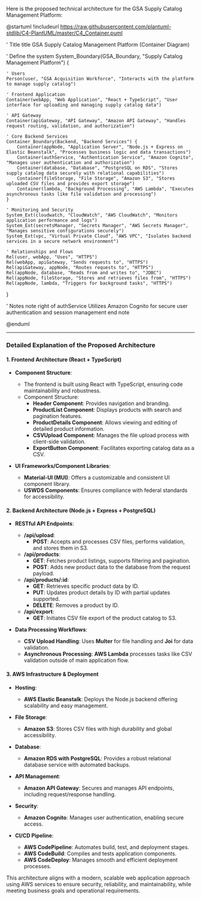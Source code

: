 Here is the proposed technical architecture for the GSA Supply Catalog Management Platform:

@startuml
!includeurl https://raw.githubusercontent.com/plantuml-stdlib/C4-PlantUML/master/C4_Container.puml

' Title
title GSA Supply Catalog Management Platform (Container Diagram)

' Define the system
System_Boundary(GSA_Boundary, "Supply Catalog Management Platform") {

    ' Users
    Person(user, "GSA Acquisition Workforce", "Interacts with the platform to manage supply catalog")

    ' Frontend Application
    Container(webApp, "Web Application", "React + TypeScript", "User interface for uploading and managing supply catalog data")

    ' API Gateway
    Container(apiGateway, "API Gateway", "Amazon API Gateway", "Handles request routing, validation, and authorization")

    ' Core Backend Services
    Container_Boundary(Backend, "Backend Services") {
        Container(appNode, "Application Server", "Node.js + Express on Elastic Beanstalk", "Processes business logic and data transactions")
        Container(authService, "Authentication Service", "Amazon Cognito", "Manages user authentication and authorization")
        Container(database, "Database", "PostgreSQL on RDS", "Stores supply catalog data securely with relational capabilities")
        Container(fileStorage, "File Storage", "Amazon S3", "Stores uploaded CSV files and provides export storage")
        Container(lambda, "Background Processing", "AWS Lambda", "Executes asynchronous tasks like file validation and processing")
    }

    ' Monitoring and Security
    System_Ext(cloudwatch, "CloudWatch", "AWS CloudWatch", "Monitors application performance and logs")
    System_Ext(secretsManager, "Secrets Manager", "AWS Secrets Manager", "Manages sensitive configurations securely")
    System_Ext(vpc, "Virtual Private Cloud", "AWS VPC", "Isolates backend services in a secure network environment")

    ' Relationships and Flows
    Rel(user, webApp, "Uses", "HTTPS")
    Rel(webApp, apiGateway, "Sends requests to", "HTTPS")
    Rel(apiGateway, appNode, "Routes requests to", "HTTPS")
    Rel(appNode, database, "Reads from and writes to", "JDBC")
    Rel(appNode, fileStorage, "Stores and retrieves files from", "HTTPS")
    Rel(appNode, lambda, "Triggers for background tasks", "HTTPS")
}

' Notes
note right of authService
Utilizes Amazon Cognito for
secure user authentication
and session management
end note

@enduml

---

### Detailed Explanation of the Proposed Architecture

#### 1. **Frontend Architecture (React + TypeScript)**

- **Component Structure**:
  - The frontend is built using React with TypeScript, ensuring code maintainability and robustness.
  - Component Structure:
    - **Header Component**: Provides navigation and branding.
    - **ProductList Component**: Displays products with search and pagination features.
    - **ProductDetails Component**: Allows viewing and editing of detailed product information.
    - **CSVUpload Component**: Manages the file upload process with client-side validation.
    - **ExportButton Component**: Facilitates exporting catalog data as a CSV.

- **UI Frameworks/Component Libraries**:
  - **Material-UI (MUI)**: Offers a customizable and consistent UI component library.
  - **USWDS Components**: Ensures compliance with federal standards for accessibility.

#### 2. **Backend Architecture (Node.js + Express + PostgreSQL)**

- **RESTful API Endpoints**:
  - **/api/upload**:
    - **POST**: Accepts and processes CSV files, performs validation, and stores them in S3.
  - **/api/products**:
    - **GET**: Fetches product listings, supports filtering and pagination.
    - **POST**: Adds new product data to the database from the request payload.
  - **/api/products/:id**:
    - **GET**: Retrieves specific product data by ID.
    - **PUT**: Updates product details by ID with partial updates supported.
    - **DELETE**: Removes a product by ID.
  - **/api/export**:
    - **GET**: Initiates CSV file export of the product catalog to S3.

- **Data Processing Workflows**:
  - **CSV Upload Handling**: Uses **Multer** for file handling and **Joi** for data validation.
  - **Asynchronous Processing**: **AWS Lambda** processes tasks like CSV validation outside of main application flow.

#### 3. **AWS Infrastructure & Deployment**

- **Hosting**:
  - **AWS Elastic Beanstalk**: Deploys the Node.js backend offering scalability and easy management.
  
- **File Storage**:
  - **Amazon S3**: Stores CSV files with high durability and global accessibility.
  
- **Database**:
  - **Amazon RDS with PostgreSQL**: Provides a robust relational database service with automated backups.
  
- **API Management**:
  - **Amazon API Gateway**: Secures and manages API endpoints, including request/response handling.
  
- **Security**:
  - **Amazon Cognito**: Manages user authentication, enabling secure access.
  
- **CI/CD Pipeline**:
  - **AWS CodePipeline**: Automates build, test, and deployment stages.
  - **AWS CodeBuild**: Compiles and tests application components.
  - **AWS CodeDeploy**: Manages smooth and efficient deployment processes.

This architecture aligns with a modern, scalable web application approach using AWS services to ensure security, reliability, and maintainability, while meeting business goals and operational requirements.